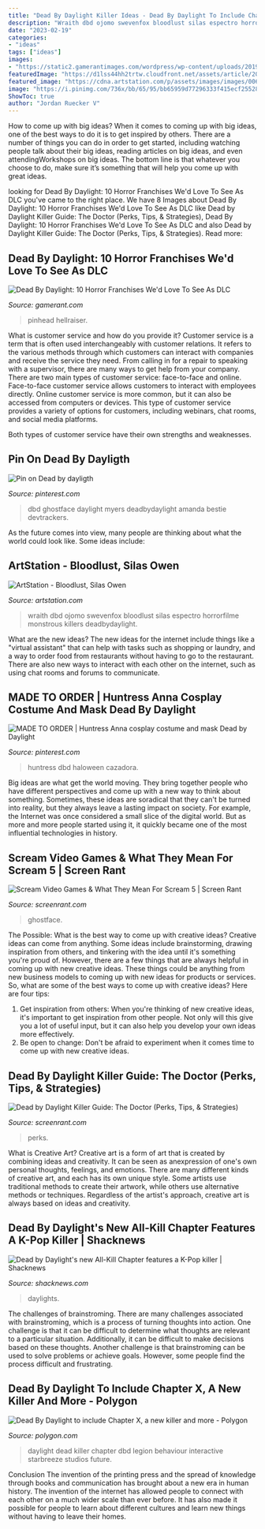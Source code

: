 ```yaml
---
title: "Dead By Daylight Killer Ideas - Dead By Daylight To Include Chapter X, A New Killer And More"
description: "Wraith dbd ojomo swevenfox bloodlust silas espectro horrorfilme monstrous killers deadbydaylight"
date: "2023-02-19"
categories:
- "ideas"
tags: ["ideas"]
images:
- "https://static2.gamerantimages.com/wordpress/wp-content/uploads/2019/10/Hellraiser-Pinhead-Outlast-Chris-Walker.jpg"
featuredImage: "https://d1lss44hh2trtw.cloudfront.net/assets/article/2021/03/03/dead-by-daylights-new-all-kill-chapter-features-a-k-pop-killer_feature.jpg"
featured_image: "https://cdna.artstation.com/p/assets/images/images/006/738/698/large/silas-owen-wraith-anger-05.jpg?1500912239"
image: "https://i.pinimg.com/736x/bb/65/95/bb65959d77296333f415ecf255287340.jpg"
ShowToc: true
author: "Jordan Ruecker V"
---
```



How to come up with big ideas?
When it comes to coming up with big ideas, one of the best ways to do it is to get inspired by others. There are a number of things you can do in order to get started, including watching people talk about their big ideas, reading articles on big ideas, and even attendingWorkshops on big ideas. The bottom line is that whatever you choose to do, make sure it’s something that will help you come up with great ideas.

	

		
looking for Dead By Daylight: 10 Horror Franchises We&#039;d Love To See As DLC you've came to the right place. We have 8 Images about Dead By Daylight: 10 Horror Franchises We&#039;d Love To See As DLC like Dead by Daylight Killer Guide: The Doctor (Perks, Tips, &amp; Strategies), Dead By Daylight: 10 Horror Franchises We&#039;d Love To See As DLC and also Dead by Daylight Killer Guide: The Doctor (Perks, Tips, &amp; Strategies). Read more:
		
    
## Dead By Daylight: 10 Horror Franchises We&#039;d Love To See As DLC

<img loading=lazy src="https://static2.gamerantimages.com/wordpress/wp-content/uploads/2019/10/Hellraiser-Pinhead-Outlast-Chris-Walker.jpg" onerror="this.onerror=null;this.src='https://tse1.mm.bing.net/th?id=OIP.pVTIfXYDbNq_EzDCuDAbawHaD5&amp;pid=15.1';" alt="Dead By Daylight: 10 Horror Franchises We&#039;d Love To See As DLC">

_Source: gamerant.com_

>pinhead hellraiser. 

	

What is customer service and how do you provide it?
Customer service is a term that is often used interchangeably with customer relations. It refers to the various methods through which customers can interact with companies and receive the service they need. From calling in for a repair to speaking with a supervisor, there are many ways to get help from your company.
There are two main types of customer service: face-to-face and online. Face-to-face customer service allows customers to interact with employees directly. Online customer service is more common, but it can also be accessed from computers or devices. This type of customer service provides a variety of options for customers, including webinars, chat rooms, and social media platforms.

Both types of customer service have their own strengths and weaknesses.

    
## Pin On Dead By Dayligth

<img loading=lazy src="https://i.pinimg.com/736x/bb/65/95/bb65959d77296333f415ecf255287340.jpg" onerror="this.onerror=null;this.src='https://tse3.mm.bing.net/th?id=OIP.vv2M604humHlnRPHoyFwVAHaJx&amp;pid=15.1';" alt="Pin on Dead by dayligth">

_Source: pinterest.com_

>dbd ghostface daylight myers deadbydaylight amanda bestie devtrackers. 

	

As the future comes into view, many people are thinking about what the world could look like. Some ideas include: 

    
## ArtStation - Bloodlust, Silas Owen

<img loading=lazy src="https://cdna.artstation.com/p/assets/images/images/006/738/698/large/silas-owen-wraith-anger-05.jpg?1500912239" onerror="this.onerror=null;this.src='https://tse2.mm.bing.net/th?id=OIP.FpHQ6lC8klRBM3RPAjXTrgHaK-&amp;pid=15.1';" alt="ArtStation - Bloodlust, Silas Owen">

_Source: artstation.com_

>wraith dbd ojomo swevenfox bloodlust silas espectro horrorfilme monstrous killers deadbydaylight. 

	

What are the new ideas?
The new ideas for the internet include things like a "virtual assistant" that can help with tasks such as shopping or laundry, and a way to order food from restaurants without having to go to the restaurant. There are also new ways to interact with each other on the internet, such as using chat rooms and forums to communicate.

    
## MADE TO ORDER | Huntress Anna Cosplay Costume And Mask Dead By Daylight

<img loading=lazy src="https://i.pinimg.com/736x/de/17/bd/de17bdc0f9d3f0362394aed75ed8162c.jpg" onerror="this.onerror=null;this.src='https://tse2.mm.bing.net/th?id=OIP.lTZXnUeK8tA2235bUJiywAHaHa&amp;pid=15.1';" alt="MADE TO ORDER | Huntress Anna cosplay costume and mask Dead by Daylight">

_Source: pinterest.com_

>huntress dbd haloween cazadora. 

	

Big ideas are what get the world moving. They bring together people who have different perspectives and come up with a new way to think about something. Sometimes, these ideas are soradical that they can't be turned into reality, but they always leave a lasting impact on society. For example, the Internet was once considered a small slice of the digital world. But as more and more people started using it, it quickly became one of the most influential technologies in history.

    
## Scream Video Games &amp; What They Mean For Scream 5 | Screen Rant

<img loading=lazy src="https://static1.srcdn.com/wordpress/wp-content/uploads/2020/05/Dead-By-Daylight-Ghostface-Killer-DLC.jpg" onerror="this.onerror=null;this.src='https://tse3.mm.bing.net/th?id=OIP.h6ZiEbAGj1Zv0BvdOJmNjwHaDt&amp;pid=15.1';" alt="Scream Video Games &amp; What They Mean For Scream 5 | Screen Rant">

_Source: screenrant.com_

>ghostface. 

	

The Possible: What is the best way to come up with creative ideas?
Creative ideas can come from anything. Some ideas include brainstorming, drawing inspiration from others, and tinkering with the idea until it's something you're proud of. However, there are a few things that are always helpful in coming up with new creative ideas. These things could be anything from new business models to coming up with new ideas for products or services. So, what are some of the best ways to come up with creative ideas? Here are four tips: 
1) Get inspiration from others: When you're thinking of new creative ideas, it's important to get inspiration from other people. Not only will this give you a lot of useful input, but it can also help you develop your own ideas more effectively. 
2) Be open to change: Don't be afraid to experiment when it comes time to come up with new creative ideas.

    
## Dead By Daylight Killer Guide: The Doctor (Perks, Tips, &amp; Strategies)

<img loading=lazy src="https://static0.srcdn.com/wordpress/wp-content/uploads/2021/07/Dead-By-Daylight-the-Doctor.jpg" onerror="this.onerror=null;this.src='https://tse1.mm.bing.net/th?id=OIP.2dGGk99pzV_NHMjhpI9c2gHaDt&amp;pid=15.1';" alt="Dead by Daylight Killer Guide: The Doctor (Perks, Tips, &amp; Strategies)">

_Source: screenrant.com_

>perks. 

	

What is Creative Art?
Creative art is a form of art that is created by combining ideas and creativity. It can be seen as anexpression of one's own personal thoughts, feelings, and emotions. There are many different kinds of creative art, and each has its own unique style. Some artists use traditional methods to create their artwork, while others use alternative methods or techniques. Regardless of the artist's approach, creative art is always based on ideas and creativity.

    
## Dead By Daylight&#039;s New All-Kill Chapter Features A K-Pop Killer | Shacknews

<img loading=lazy src="https://d1lss44hh2trtw.cloudfront.net/assets/article/2021/03/03/dead-by-daylights-new-all-kill-chapter-features-a-k-pop-killer_feature.jpg" onerror="this.onerror=null;this.src='https://tse1.mm.bing.net/th?id=OIP.6sXazJXjGsmTmqY42CODVQHaEK&amp;pid=15.1';" alt="Dead by Daylight&#039;s new All-Kill Chapter features a K-Pop killer | Shacknews">

_Source: shacknews.com_

>daylights. 

	

The challenges of brainstroming.
There are many challenges associated with brainstroming, which is a process of turning thoughts into action. One challenge is that it can be difficult to determine what thoughts are relevant to a particular situation. Additionally, it can be difficult to make decisions based on these thoughts. Another challenge is that brainstroming can be used to solve problems or achieve goals. However, some people find the process difficult and frustrating.

    
## Dead By Daylight To Include Chapter X, A New Killer And More - Polygon

<img loading=lazy src="https://cdn.vox-cdn.com/thumbor/Y5kevRjuaTdTIzjqsqHzzxFoTC0=/0x0:6000x3602/1200x800/filters:focal(1721x1016:2681x1976)/cdn.vox-cdn.com/uploads/chorus_image/image/62640734/DBD_Chapter10_keyart_FINAL.0.jpg" onerror="this.onerror=null;this.src='https://tse1.mm.bing.net/th?id=OIP.E4UxqwursOfHG6yfaf9_DwHaE8&amp;pid=15.1';" alt="Dead By Daylight to include Chapter X, a new killer and more - Polygon">

_Source: polygon.com_

>daylight dead killer chapter dbd legion behaviour interactive starbreeze studios future. 

	

Conclusion
The invention of the printing press and the spread of knowledge through books and communication has brought about a new era in human history. The invention of the internet has allowed people to connect with each other on a much wider scale than ever before. It has also made it possible for people to learn about different cultures and learn new things without having to leave their homes.

